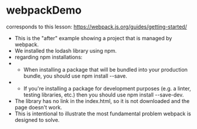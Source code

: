 # webpackDemo
corresponds to this lesson:
https://webpack.js.org/guides/getting-started/

* This is the "after" example showing a project that is managed by webpack.
* We installed the lodash library using npm.
* regarding npm installations:
* * When installing a package that will be bundled into your production bundle, you should use npm install --save. 
* * If you're installing a package for development purposes (e.g. a linter, testing libraries, etc.) then you should use npm install --save-dev.
* The library has no link in the index.html, so it is not downloaded and the page doesn't work.
* This is intentional to illustrate the most fundamental problem webpack is designed to solve.